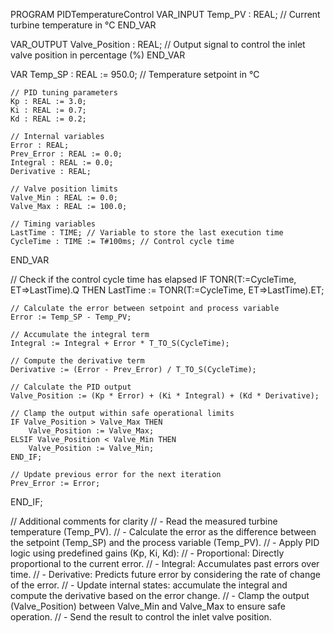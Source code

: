 PROGRAM PIDTemperatureControl
VAR_INPUT
    Temp_PV : REAL; // Current turbine temperature in °C
END_VAR

VAR_OUTPUT
    Valve_Position : REAL; // Output signal to control the inlet valve position in percentage (%)
END_VAR

VAR
    Temp_SP : REAL := 950.0; // Temperature setpoint in °C

    // PID tuning parameters
    Kp : REAL := 3.0;
    Ki : REAL := 0.7;
    Kd : REAL := 0.2;

    // Internal variables
    Error : REAL;
    Prev_Error : REAL := 0.0;
    Integral : REAL := 0.0;
    Derivative : REAL;

    // Valve position limits
    Valve_Min : REAL := 0.0;
    Valve_Max : REAL := 100.0;

    // Timing variables
    LastTime : TIME; // Variable to store the last execution time
    CycleTime : TIME := T#100ms; // Control cycle time
END_VAR

// Check if the control cycle time has elapsed
IF TONR(T:=CycleTime, ET=>LastTime).Q THEN
    LastTime := TONR(T:=CycleTime, ET=>LastTime).ET;

    // Calculate the error between setpoint and process variable
    Error := Temp_SP - Temp_PV;

    // Accumulate the integral term
    Integral := Integral + Error * T_TO_S(CycleTime);

    // Compute the derivative term
    Derivative := (Error - Prev_Error) / T_TO_S(CycleTime);

    // Calculate the PID output
    Valve_Position := (Kp * Error) + (Ki * Integral) + (Kd * Derivative);

    // Clamp the output within safe operational limits
    IF Valve_Position > Valve_Max THEN
        Valve_Position := Valve_Max;
    ELSIF Valve_Position < Valve_Min THEN
        Valve_Position := Valve_Min;
    END_IF;

    // Update previous error for the next iteration
    Prev_Error := Error;
END_IF;

// Additional comments for clarity
// - Read the measured turbine temperature (Temp_PV).
// - Calculate the error as the difference between the setpoint (Temp_SP) and the process variable (Temp_PV).
// - Apply PID logic using predefined gains (Kp, Ki, Kd):
//   - Proportional: Directly proportional to the current error.
//   - Integral: Accumulates past errors over time.
//   - Derivative: Predicts future error by considering the rate of change of the error.
// - Update internal states: accumulate the integral and compute the derivative based on the error change.
// - Clamp the output (Valve_Position) between Valve_Min and Valve_Max to ensure safe operation.
// - Send the result to control the inlet valve position.



